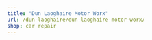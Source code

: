 ```yaml
---
title: "Dun Laoghaire Motor Worx"
url: /dun-laoghaire/dun-laoghaire-motor-worx/
shop: car repair
---
```

